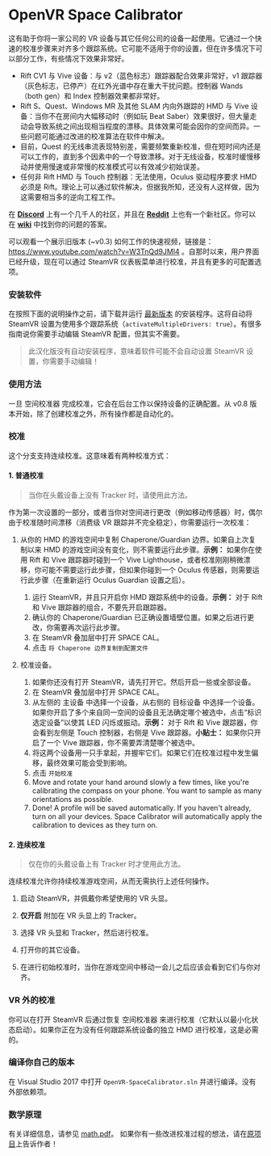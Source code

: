 # OpenVR Space Calibrator

这有助于你将一家公司的 VR 设备与其它任何公司的设备一起使用。它通过一个快速的校准步骤来对齐多个跟踪系统。它可能不适用于你的设置，但在许多情况下可以部分工作，有些情况下效果非常好。

- Rift CV1 与 Vive 设备：与 v2（蓝色标志）跟踪器配合效果非常好，v1 跟踪器（灰色标志，已停产）在红外光谱中存在重大干扰问题。控制器 Wands（both gen）和 Index 控制器效果都非常好。
- Rift S、Quest、Windows MR 及其他 SLAM 内向外跟踪的 HMD 与 Vive 设备：当你不在房间内大幅移动时（例如玩 Beat Saber）效果很好，但大量走动会导致系统之间出现相当程度的漂移。具体效果可能会因你的空间而异。一些问题可能通过改进的校准算法在软件中解决。
- 目前，Quest 的无线串流表现特别差，需要频繁重新校准，但在短时间内还是可以工作的，直到多个因素中的一个导致漂移。对于无线设备，校准时缓慢移动并使用慢速或非常慢的校准模式可以有效减少初始误差。
- 任何非 Rift HMD 与 Touch 控制器：无法使用，Oculus 驱动程序要求 HMD 必须是 Rift。理论上可以通过软件解决，但据我所知，还没有人这样做，因为这需要相当多的逆向工程工作。

在 [**Discord**](https://discord.gg/m7g2Wyj) 上有一个几千人的社区，并且在 [**Reddit**](https://www.reddit.com/r/MixedVR/) 上也有一个新社区。你可以在 [**wiki**](https://github.com/pushrax/OpenVR-SpaceCalibrator/wiki) 中找到你的问题的答案。

可以观看一个展示旧版本 (~v0.3) 如何工作的快速视频，链接是：https://www.youtube.com/watch?v=W3TnQd9JMl4 。自那时以来，用户界面已经升级，现在可以通过 SteamVR 仪表板菜单进行校准，并且有更多的可配置选项。

### 安装软件

在按照下面的说明操作之前，请下载并运行 [最新版本](https://github.com/hyblocker/OpenVR-SpaceCalibrator/releases/latest) 的安装程序。这将自动将 SteamVR 设置为使用多个跟踪系统（`activateMultipleDrivers: true`）。有很多指南说你需要手动编辑 SteamVR 配置，但其实不需要。

> 此汉化版没有自动安装程序，意味着软件可能不会自动设置 SteamVR 设置，你需要手动编辑！

### 使用方法

一旦 空间校准器 完成校准，它会在后台工作以保持设备的正确配置。从 v0.8 版本开始，除了创建校准之外，所有操作都是自动化的。

### 校准

这个分支支持连续校准。这意味着有两种校准方式：

#### 1. 普通校准

>  当你在头戴设备上没有 Tracker 时，请使用此方法。

作为第一次设置的一部分，或者当你对空间进行更改（例如移动传感器）时，偶尔由于校准随时间漂移（消费级 VR 跟踪并不完全稳定），你需要运行一次校准：

1. 从你的 HMD 的游戏空间中复制 Chaperone/Guardian 边界。如果自上次复制以来 HMD 的游戏空间没有变化，则不需要运行此步骤。__示例：__ 如果你在使用 Rift 和 Vive 跟踪器时碰到一个 Vive Lighthouse，或者校准刚刚稍微漂移，你可能不需要运行此步骤，但如果你碰到一个 Oculus 传感器，则需要运行此步骤（在重新运行 Oculus Guardian 设置之后）。
   
   1. 运行 SteamVR，并且只开启你 HMD 跟踪系统中的设备。__示例：__ 对于 Rift 和 Vive 跟踪器的组合，不要先开启跟踪器。
   2. 确认你的 Chaperone/Guardian 已正确设置墙壁位置。如果之后进行更改，你需要再次运行此步骤。
   3. 在 SteamVR 叠加层中打开 SPACE CAL。
   4. 点击 `将 Chaperone 边界复制到配置文件`

2. 校准设备。
   
   1. 如果你还没有打开 SteamVR，请先打开它。然后开启一些或全部设备。
   2. 在 SteamVR 叠加层中打开 SPACE CAL。
   3. 从左侧的 主设备 中选择一个设备，从右侧的 目标设备 中选择一个设备。如果你开启了多个来自同一空间的设备且无法确定哪个被选中，点击“标识选定设备”以使其 LED 闪烁或振动。__示例：__ 对于 Rift 和 Vive 跟踪器，你会看到左侧是 Touch 控制器，右侧是 Vive 跟踪器。__小贴士：__ 如果你只开启了一个 Vive 跟踪器，你不需要弄清楚哪个被选中。
   4. 将这两个设备用一只手拿起，并握牢它们。如果它们在校准过程中发生偏移，最终效果可能会受到影响。
   5. 点击 `开始校准`
   6. Move and rotate your hand around slowly a few times, like you're calibrating the compass on your phone. You want to sample as many orientations as possible.
   7. Done! A profile will be saved automatically. If you haven't already, turn on all your devices. Space Calibrator will automatically apply the calibration to devices as they turn on.

#### 2. 连续校准

> 仅在你的头戴设备上有 Tracker 时才使用此方法。

连续校准允许你持续校准游戏空间，从而无需执行上述任何操作。

1. 启动 SteamVR，并佩戴你希望使用的 VR 头显。

2. **仅开启** 附加在 VR 头显上的 Tracker。

3. 选择 VR 头显和 Tracker，然后进行校准。

4. 打开你的其它设备。

5. 在进行初始校准时，当你在游戏空间中移动一会儿之后应该会看到它们与你对齐。

### VR 外的校准

你可以在打开 SteamVR 后通过恢复 空间校准器 来进行校准（它默认以最小化状态启动）。如果你正在为没有任何跟踪系统设备的独立 HMD 进行校准，这是必需的。

### 编译你自己的版本

在 Visual Studio 2017 中打开 `OpenVR-SpaceCalibrator.sln` 并进行编译。没有外部依赖项。

### 数学原理

有关详细信息，请参见 [math.pdf](https://github.com/pushrax/OpenVR-SpaceCalibrator/blob/master/math.pdf)。
如果你有一些改进校准过程的想法，请在[原项目](https://github.com/hyblocker/OpenVR-SpaceCalibrator)上告诉作者！
